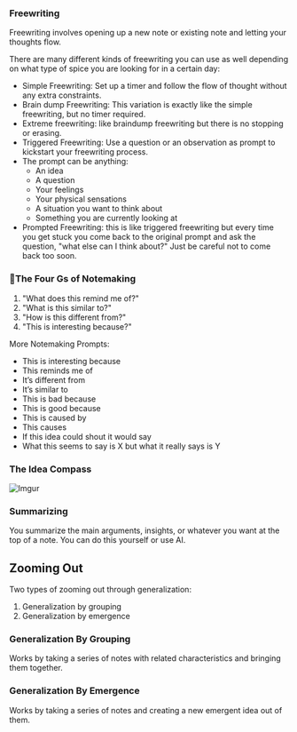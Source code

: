 ### Freewriting
Freewriting involves opening up a new note or existing note and letting your thoughts flow. 

There are many different kinds of freewriting you can use as well depending on what type of spice you are looking for in a certain day:
- Simple Freewriting: Set up a timer and follow the flow of thought without any extra constraints.
- Brain dump Freewriting: This variation is exactly like the simple freewriting, but no timer required.
- Extreme freewriting: like braindump freewriting but there is no stopping or erasing.
- Triggered Freewriting: Use a question or an observation as prompt to kickstart your freewriting process.
- The prompt can be anything:
	-   An idea
	-   A question
	-   Your feelings
	-   Your physical sensations
	-   A situation you want to think about
	-   Something you are currently looking at
- Prompted Freewriting: this is like triggered freewriting but every time you get stuck you come back to the original prompt and ask the question, "what else can I think about?" Just be careful not to come back too soon.

### 🥜The Four Gs of Notemaking
1. "What does this remind me of?"
2. "What is this similar to?"
3. "How is this different from?"
4. "This is interesting because?"

More Notemaking Prompts:
- This is interesting because
- This reminds me of
- It’s different from
- It’s similar to
- This is bad because
- This is good because
- This is caused by
- This causes
- If this idea could shout it would say
- What this seems to say is X but what it really says is Y

### The Idea Compass
![Imgur](https://i.imgur.com/ackvPQa.jpg)

### Summarizing
You summarize the main arguments, insights, or whatever you want at the top of a note. You can do this yourself or use AI. 

## Zooming Out
Two types of zooming out through generalization:
1. Generalization by grouping 
2. Generalization by emergence

### Generalization By Grouping
Works by taking a series of notes with related characteristics and bringing them together. 

### Generalization By Emergence
Works by taking a series of notes and creating a new emergent idea out of them. 